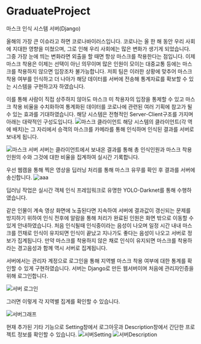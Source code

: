 # GraduateProject
마스크 인식 시스템 서버(Django) 

올해의 가장 큰 이슈라고 하면 코로나바이러스입니다. 코로나는 올 한 해 동안 우리 사회에 지대한 영향을 미쳤으며, 그로 인해 우리 사회에는 많은 변화가 생기게 되었습니다. 
그중 가장 눈에 띄는 변화라면 외출을 할 때면 항상 마스크를 착용한다는 점입니다. 이제 마스크 착용은 이제는 선택이 아닌 의무이며 많은 인원이 모이는 대중교통 등에는 마스크를 착용하지 않으면 입장조차 불가능합니다. 저희 팀은 이러한 상황에 맞추어 마스크 착용 여부를 인식하고 더 나아가 해당 데이터를 서버에 전송해 통계자료를 확보할 수 있는 시스템을 구현하고자 하였습니다. 

이를 통해 사람이 직접 상주하지 않아도 마스크 미 착용자의 입장을 통제할 수 있고 마스크 착용 비율을 수치화하여 통계화된 데이터를 코로나에 관련된 여러 기획에 참고가 될 수 있는 효과를 기대하였습니다.
해당 시스템은 전형적인 Server-Client구조를 가지며 아래는 대략적인 구성도입니다.
![마스크 클라이언트](https://user-images.githubusercontent.com/43844233/97338212-98bb4b00-18c4-11eb-8246-67288a9983eb.JPG)
해당 시스템의 클라이언트(각 역에 배치)는 그 자리에서 승객의 마스크를 카메라를 통해 인식하며 인식된 결과를 서버로 보내게 됩니다.  

![마스크 서버](https://user-images.githubusercontent.com/43844233/97338194-9527c400-18c4-11eb-90d4-0a25c995983a.JPG)
서버는 클라이언트에서 보내온 결과를 통해 총 인식인원과 마스크 착용인원의 수와 그것에 대한 비율을 집계하여 실시간 기록합니다.  

우선 웹캠을 통해 
찍은 영상을 딥러닝 처리를 통해 마스크 유무를 확인 후 결과를 서버에 송신합니다. 
![aaa](https://github.com/user-attachments/assets/cd00b0c5-3606-46e9-87d9-82c962385e24)

딥러닝 작업은 실시간 객체 인식 프레임워크로 유명한 YOLO-Darknet를 통해 수행하였습니다.

같은 인물이 계속 영상 화면에 노출된다면 지속하여 서버에 결과값이 갱신되는 문제를 방지하기 위하여 인식 전후에 알람을 통해 처리가 완료된 인원은 화면 밖으로 이동할 수 있게 안내하였습니다.
처음 인식될때 인식중이라는 음성이 나오며 일정 시간 내내 마스크를 낀채로 인식이 유지되면 인식이 끝났고 지나가도 좋다는 음성이 나오고 서버로 정보가 집계됩니다.
만약 마스크를 착용하지 않은 채로 인식이 유지되면 마스크를 착용하라는 경고음성과 함께 역시 서버로 집계됩니다.  

서버에서는 관리자 계정으로 로그인을 통해 지역별 마스크 착용 여부에 대한 통계를 확인할 수 있게 구현하였습니다. 서버는 Django로 만든 웹서버이며 처음에 관리자인증을 위해 로그인합니다.

![서버 로그인](https://user-images.githubusercontent.com/43844233/97338266-a244b300-18c4-11eb-9027-c3ba3c813642.JPG)

그러면 이렇게 각 지역별 집계를 확인할 수 있습니다.

![서버그래프](https://user-images.githubusercontent.com/43844233/97338247-9eb12c00-18c4-11eb-8b47-ca96e0f09b00.JPG)

현재 추가된 기타 기능으로 Setting창에서 로그아웃과 Description창에서 간단한 프로젝트 정보를 확인할 수 있습니다.
![서버Setting](https://user-images.githubusercontent.com/43844233/97338278-a375e000-18c4-11eb-9c25-a0c3c98c0813.JPG)
![서버Description](https://user-images.githubusercontent.com/43844233/97338284-a40e7680-18c4-11eb-8aaf-bc4d1b2f9f2d.JPG)
